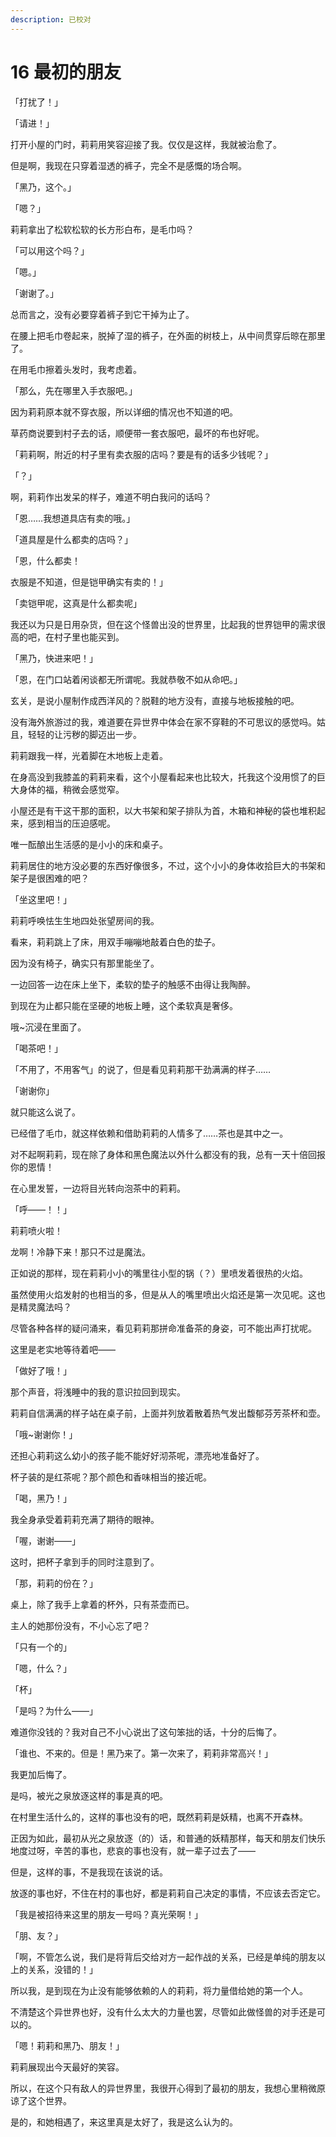 ```yaml
---
description: 已校对
---
```


# 16 最初的朋友

「打扰了！」

「请进！」

打开小屋的门时，莉莉用笑容迎接了我。仅仅是这样，我就被治愈了。

但是啊，我现在只穿着湿透的裤子，完全不是感慨的场合啊。

「黑乃，这个。」

「嗯？」

莉莉拿出了松软松软的长方形白布，是毛巾吗？

「可以用这个吗？」

「嗯。」

「谢谢了。」

总而言之，没有必要穿着裤子到它干掉为止了。

在腰上把毛巾卷起来，脱掉了湿的裤子，在外面的树枝上，从中间贯穿后晾在那里了。

在用毛巾擦着头发时，我考虑着。

「那么，先在哪里入手衣服吧。」

因为莉莉原本就不穿衣服，所以详细的情况也不知道的吧。

草药商说要到村子去的话，顺便带一套衣服吧，最坏的布也好呢。

「莉莉啊，附近的村子里有卖衣服的店吗？要是有的话多少钱呢？」

「？」

啊，莉莉作出发呆的样子，难道不明白我问的话吗？

「恩……我想道具店有卖的哦。」

「道具屋是什么都卖的店吗？」

「恩，什么都卖！

衣服是不知道，但是铠甲确实有卖的！」

「卖铠甲呢，这真是什么都卖呢」

我还以为只是日用杂货，但在这个怪兽出没的世界里，比起我的世界铠甲的需求很高的吧，在村子里也能买到。

「黑乃，快进来吧！」

「恩，在门口站着闲谈都无所谓呢。我就恭敬不如从命吧。」

玄关，是说小屋制作成西洋风的？脱鞋的地方没有，直接与地板接触的吧。

没有海外旅游过的我，难道要在异世界中体会在家不穿鞋的不可思议的感觉吗。姑且，轻轻的让污秽的脚迈出一步。

莉莉跟我一样，光着脚在木地板上走着。

在身高没到我膝盖的莉莉来看，这个小屋看起来也比较大，托我这个没用惯了的巨大身体的福，稍微会感觉窄。

小屋还是有干这干那的面积，以大书架和架子排队为首，木箱和神秘的袋也堆积起来，感到相当的压迫感呢。

唯一酝酿出生活感的是小小的床和桌子。

莉莉居住的地方没必要的东西好像很多，不过，这个小小的身体收拾巨大的书架和架子是很困难的吧？

「坐这里吧！」

莉莉呼唤怯生生地四处张望房间的我。

看来，莉莉跳上了床，用双手嘣嘣地敲着白色的垫子。

因为没有椅子，确实只有那里能坐了。

一边回答一边在床上坐下，柔软的垫子的触感不由得让我陶醉。

到现在为止都只能在坚硬的地板上睡，这个柔软真是奢侈。

哦~沉浸在里面了。

「喝茶吧！」

「不用了，不用客气」的说了，但是看见莉莉那干劲满满的样子……

「谢谢你」

就只能这么说了。

已经借了毛巾，就这样依赖和借助莉莉的人情多了……茶也是其中之一。

对不起啊莉莉，现在除了身体和黑色魔法以外什么都没有的我，总有一天十倍回报你的恩情！

在心里发誓，一边将目光转向泡茶中的莉莉。

「呼——！！」

莉莉喷火啦！

龙啊！冷静下来！那只不过是魔法。

正如说的那样，现在莉莉小小的嘴里往小型的锅（？）里喷发着很热的火焰。

虽然使用火焰发射的也相当的多，但是从人的嘴里喷出火焰还是第一次见呢。这也是精灵魔法吗？

尽管各种各样的疑问涌来，看见莉莉那拼命准备茶的身姿，可不能出声打扰呢。

这里是老实地等待着吧——

「做好了哦！」

那个声音，将浅睡中的我的意识拉回到现实。

莉莉自信满满的样子站在桌子前，上面并列放着散着热气发出馥郁芬芳茶杯和壶。

「哦~谢谢你！」

还担心莉莉这么幼小的孩子能不能好好沏茶呢，漂亮地准备好了。

杯子装的是红茶呢？那个颜色和香味相当的接近呢。

「喝，黑乃！」

我全身承受着莉莉充满了期待的眼神。

「喔，谢谢——」

这时，把杯子拿到手的同时注意到了。

「那，莉莉的份在？」

桌上，除了我手上拿着的杯外，只有茶壶而已。

主人的她那份没有，不小心忘了吧？

「只有一个的」

「嗯，什么？」

「杯」

「是吗？为什么——」

难道你没钱的？我对自己不小心说出了这句笨拙的话，十分的后悔了。

「谁也、不来的。但是！黑乃来了。第一次来了，莉莉非常高兴！」

我更加后悔了。

是吗，被光之泉放逐这样的事是真的吧。

在村里生活什么的，这样的事也没有的吧，既然莉莉是妖精，也离不开森林。

正因为如此，最初从光之泉放逐（的）话，和普通的妖精那样，每天和朋友们快乐地度过呀，辛苦的事也，悲哀的事也没有，就一辈子过去了——

但是，这样的事，不是我现在该说的话。

放逐的事也好，不住在村的事也好，都是莉莉自己决定的事情，不应该去否定它。

「我是被招待来这里的朋友一号吗？真光荣啊！」

「朋、友？」

「啊，不管怎么说，我们是将背后交给对方一起作战的关系，已经是单纯的朋友以上的关系，没错的！」

所以我，是到现在为止没有能够依赖的人的莉莉，将力量借给她的第一个人。

不清楚这个异世界也好，没有什么太大的力量也罢，尽管如此做怪兽的对手还是可以的。

「嗯！莉莉和黑乃、朋友！」

莉莉展现出今天最好的笑容。

所以，在这个只有敌人的异世界里，我很开心得到了最初的朋友，我想心里稍微原谅了这个世界。

是的，和她相遇了，来这里真是太好了，我是这么认为的。
